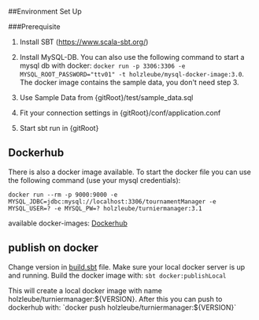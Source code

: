 ##Environment Set Up

###Prerequisite
1. Install SBT (https://www.scala-sbt.org/)

2. Install MySQL-DB. You can also use the following command to start a mysql db with docker: 
`docker run -p 3306:3306 -e MYSQL_ROOT_PASSWORD="ttv01" -t holzleube/mysql-docker-image:3.0`. The docker image contains the sample data, you don't need step 3.

3. Use Sample Data from {gitRoot}/test/sample_data.sql

4. Fit your connection settings in {gitRoot}/conf/application.conf

5. Start sbt run in {gitRoot}

## Dockerhub
There is also a docker image available. To start the docker file you can use the following command (use your mysql credentials):

`docker run --rm -p 9000:9000 -e MYSQL_JDBC=jdbc:mysql://localhost:3306/tournamentManager -e MYSQL_USER=? -e MYSQL_PW=? holzleube/turniermanager:3.1`

available docker-images: [Dockerhub](https://hub.docker.com/r/holzleube/turniermanager) 

## publish on docker

Change version in [build.sbt](build.sbt) file. Make sure your local docker server is up and running.
Build the docker image with:
`sbt docker:publishLocal`

This will create a local docker image with name holzleube/turniermanager:${VERSION}.
After this you can push to dockerhub with:
`docker push holzleube/turniermanager:${VERSION}`
